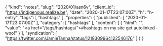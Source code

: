 {
  "kind": "notes",
  "slug": "2020/01/asn6v",
  "client_id": "https://indigenous.realize.be",
  "date": "2020-01-17T23:07:00Z",
  "h": "h-entry",
  "tags": [
    "hashtags"
  ],
  "properties": {
    "published": [
      "2020-01-17T23:07:00Z"
    ],
    "category": [
      "hashtags"
    ],
    "content": [
      {
        "html": "",
        "value": "<a href=\"/tags/hashtags/\">#hashtags</a> on my site get autolinked - woo!"
      }
    ],
    "syndication": [
      "https://twitter.com/JamieTanna/status/1218309964122546176"
    ]
  }
}
